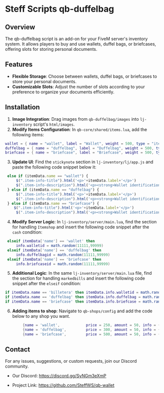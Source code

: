 # Steff Scripts qb-duffelbag

## Overview
The qb-duffelbag script is an add-on for your FiveM server's inventory system. It allows players to buy and use wallets, duffel bags, or briefcases, offering slots for storing personal documents.

## Features
- **Flexible Storage**: Choose between wallets, duffel bags, or briefcases to store your personal documents.
- **Customizable Slots**: Adjust the number of slots according to your preference to organize your documents efficiently.

## Installation
1. **Image Integration**: Drag images from `qb-duffelbag/images` into `lj-inventory` script's `html/images`.
2. **Modify Items Configuration**: In `qb-core/shared/items.lua`, add the following items:
```lua
wallet = { name = "wallet", label = "Wallet", weight = 500, type = "item", image = "wallet.png", unique = true, useable = true, shouldClose = false, combinable = nil, description = "" },
duffelbag = { name = "duffelbag", label = "Duffelbag", weight = 500, type = "item", image = "duffelbag.png", unique = true, useable = true, shouldClose = false, combinable = nil, description = "" },
briefcase = { name = "briefcase", label = "Briefcase", weight = 500, type = "item", image = "briefcase.png", unique = true, useable = true, shouldClose = false, combinable = nil, description = "" },
```

3. **Update UI**: Find the `stickynote` section in `lj-inventory/lj/app.js` and paste the following code snippet below it:
```javascript
 else if (itemData.name == "wallet") {
     $(".item-info-title").html('<p>'+itemData.label+'</p>')
     $(".item-info-description").html('<p><strong>Wallet identification number: </strong><span>' + itemData.info.walletid);    
 } else if (itemData.name == "duffelbag") {
     $(".item-info-title").html('<p>'+itemData.label+'</p>')
     $(".item-info-description").html('<p><strong>Wallet identification number: </strong><span>' + itemData.info.duffelbagid);    
 } else if (itemData.name == "briefcase") {
    $(".item-info-title").html('<p>'+itemData.label+'</p>')
     $(".item-info-description").html('<p><strong>Wallet identification number: </strong><span>' + itemData.info.briefcaseid); 
```

4. **Modify Server Logic**: In `lj-inventory/server/main.lua`, find the section for handling `Itemshop` and insert the following code snippet after the `cash` condition:
```lua
 elseif itemData['name'] == 'wallet' then
     info.walletid = math.random(11111,99999)
 elseif itemData['name'] == 'duffelbag' then
     info.duffelbagid = math.random(11111,99999)
 elseif itemData['name'] == 'briefcase' then
     info.briefcaseid = math.random(11111,99999)
```

5. **Additional Logic**: In the same `lj-inventory/server/main.lua` file, find the section for handling `markedbills` and insert the following code snippet after the `elseif` condition:
```lua
if itemData.name == 'billetera' then itemData.info.walletid = math.random(11111,99999) end -- Wallet item
if itemData.name == 'duffelbag' then itemData.info.duffelbag = math.random(11111,99999) end -- Duffelbag item
if itemData.name == 'briefcase' then itemData.info.briefcase = math.random(11111,99999) end -- Briefcase item
```

6. **Adding items to shop**: Navigate to `qb-shops/config` and add the code below to any shop you want.
```lua
        {name = 'wallet',            price = 250, amount = 50, info = {}, type = 'item'},
        {name = 'duffelbag',         price = 300, amount = 50, info = {}, type = 'item'},
        {name = 'briefcase',         price = 500, amount = 50, info = {}, type = 'item'},
```

## Contact
For any issues, suggestions, or custom requests, join our Discord community.

- Our Discord: https://discord.gg/SyNGm3eXmP

- Project Link: https://github.com/SteffWS/qb-wallet
